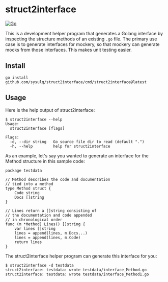 # struct2interface

[![Go](https://github.com/sysulq/struct2interface/actions/workflows/go.yml/badge.svg)](https://github.com/sysulq/struct2interface/actions/workflows/go.yml)

This is a development helper program that generates a Golang interface by inspecting
the structure methods of an existing `.go` file. The primary use case is to generate
interfaces for mockery, so that mockery can generate mocks from those interfaces. This
makes unit testing easier.

## Install

```
go install github.com/sysulq/struct2interface/cmd/struct2interface@latest
```

## Usage

Here is the help output of struct2interface:

```
$ struct2interface --help
Usage:
  struct2interface [flags]

Flags:
  -d, --dir string   Go source file dir to read (default ".")
  -h, --help         help for struct2interface
```

As an example, let's say you wanted to generate an interface for the Method structure
in this sample code:

```
package testdata

// Method describes the code and documentation
// tied into a method
type Method struct {
	Code string
	Docs []string
}

// Lines return a []string consisting of
// the documentation and code appended
// in chronological order
func (m *Method) Lines() []string {
	var lines []string
	lines = append(lines, m.Docs...)
	lines = append(lines, m.Code)
	return lines
}
```

The struct2interface helper program can generate this interface for you:

```
$ struct2interface -d testdata
struct2interface: testdata: wrote testdata/interface_Method.go
struct2interface: testdata: wrote testdata/interface_Method1.go
```
